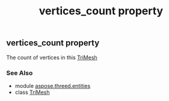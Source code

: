 ﻿---
title: vertices_count property
second_title: Aspose.3D for Python via .NET API References
description: 
type: docs
weight: 380
url: /python-net/aspose.threed.entities/trimesh/vertices_count/
is_root: false
---

## vertices_count property


The count of vertices in this [TriMesh](/3d/python-net/aspose.threed.entities/trimesh)

### See Also
* module [aspose.threed.entities](../../)
* class [TriMesh](/3d/python-net/aspose.threed.entities/trimesh)
